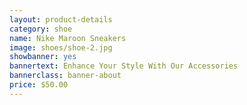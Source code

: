 ```yaml
---
layout: product-details
category: shoe
name: Nike Maroon Sneakers
image: shoes/shoe-2.jpg
showbanner: yes
bannertext: Enhance Your Style With Our Accessories
bannerclass: banner-about
price: $50.00
---
```

